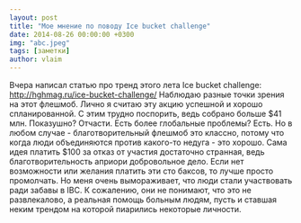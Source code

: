 ```yaml
---
layout: post
title: "Мое мнение по поводу Ice bucket challenge"
date: 2014-08-26 00:00:00 +0300
img: "abc.jpeg"
tags: [заметки]
author: vlaim
---
```


Вчера написал статью про тренд этого лета Ice bucket challenge: http://hghmag.ru/ice-bucket-challenge/ Наблюдаю разные точки зрения на этот флешмоб. Лично я считаю эту акцию успешной и хорошо спланированной. С этим трудно поспорить, ведь собрано больше $41 млн. Показушно? Отчасти. Есть более глобальные проблемы? Есть. Но в любом случае - благотворительный флешмоб это классно, потому что когда люди объединяются против какого-то недуга - это хорошо. Сама идея платить $100 за отказ от участия достаточно странная, ведь благотворительность априори добровольное дело. Если нет возможности или желания платить эти сто баксов, то лучше просто промолчать. Но меня очень вымораживает, что люди стали участвовать ради забавы в IBC. К сожалению, они не понимают, что это не развлекалово, а реальная помощь больным людям, пусть и ставшая неким трендом на которой пиарились некоторые личности.